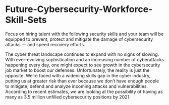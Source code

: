 # Future-Cybersecurity-Workforce-Skill-Sets
Focus on hiring talent with the following security skills and your team will be equipped to prevent, protect and mitigate the damage of cybersecurity attacks — and speed recovery efforts.

The cyber threat landscape continues to expand with no signs of slowing. With ever-evolving sophistication and an increasing number of cyberattacks happening every day, 
one might expect to see growth in the cybersecurity job market to boost our defenses. 
Unfortunately, the reality is just the opposite. 
We’re faced with a widening skills gap in the cyber industry, putting us at greater risk than ever because we don’t have enough people to mitigate, defend and analyze incoming attacks and vulnerabilities. 
According to recent estimates, we are looking at the possibility of having as many as 3.5 million unfilled cybersecurity positions by 2021.
